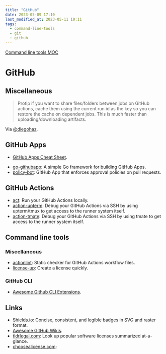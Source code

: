 ```yaml
---
title: "GitHub"
date: 2023-05-09 17:10
last_modified_at: 2023-05-11 10:11
tags:
  - command-line-tools
  - git
  - github
---
```


[Command line tools MOC](Command%20line%20tools%20MOC.md)

# GitHub

## Miscellaneous

> Protip if you want to share files/folders between jobs on GitHub actions, cache them using the current run id as the key so you can restore the cache on dependent jobs. This is much faster than uploading/downloading artifacts.

Via [@diegohaz](https://twitter.com/diegohaz/status/1511433132930707457).

## GitHub Apps

* [GitHub Apps Cheat Sheet](https://github.com/github-developer/github-apps-cheat-sheet).
- [go-githubapp](https://github.com/palantir/go-githubapp): A simple Go framework for building GitHub Apps.
- [policy-bot](https://github.com/palantir/policy-bot): GitHub App that enforces approval policies on pull requests.

## GitHub Actions

* [act](https://github.com/nektos/act): Run your GitHub Actions locally.
* [action-upterm](https://github.com/lhotari/action-upterm): Debug your GitHub Actions via SSH by using upterm/tmux to get access to the runner system itself.
* [action-tmate](https://github.com/mxschmitt/action-tmate): Debug your GitHub Actions via SSH by using tmate to get access to the runner system itself.

## Command line tools

### Miscellaneous

* [actionlint](https://github.com/rhysd/actionlint): Static checker for GitHub Actions workflow files.
* [license-up](https://github.com/nikitavoloboev/license-up): Create a license quickly.

### GitHub CLI

* [Awesome Github CLI Extensions](https://github.com/kodepandai/awesome-gh-cli-extensions).

## Links

- [Shields.io](https://shields.io/): Concise, consistent, and legible badges in SVG and raster format.
- [Awesome GitHub Wikis](https://github.com/MyHoneyBadger/awesome-github-wiki).
- [tldrlegal.com](https://www.tldrlegal.com/): Look up popular software licenses summarized at-a-glance.
- [choosealicense.com](https://choosealicense.com/): 
